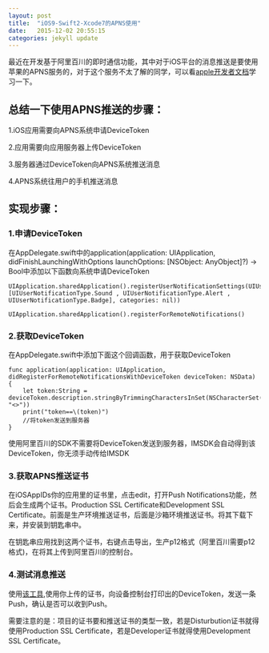 ```yaml
---
layout: post
title:  "iOS9-Swift2-Xcode7的APNS使用"
date:   2015-12-02 20:55:15
categories: jekyll update
---
```


最近在开发基于阿里百川的即时通信功能，其中对于iOS平台的消息推送是要使用苹果的APNS服务的，对于这个服务不太了解的同学，可以看[apple开发者文档](https://developer.apple.com/library/ios/documentation/NetworkingInternet/Conceptual/RemoteNotificationsPG/Chapters/ApplePushService.html?spm=0.0.0.0.EUOBVe)学习一下。

## 总结一下使用APNS推送的步骤：

1.iOS应用需要向APNS系统申请DeviceToken

2.应用需要向应用服务器上传DeviceToken

3.服务器通过DeviceToken向APNS系统推送消息

4.APNS系统往用户的手机推送消息

## 实现步骤：

### 1.申请DeviceToken
在AppDelegate.swift中的application(application: UIApplication, didFinishLaunchingWithOptions launchOptions: [NSObject: AnyObject]?) -> Bool中添加以下函数向系统申请DeviceToken

	UIApplication.sharedApplication().registerUserNotificationSettings(UIUserNotificationSettings(forTypes: [UIUserNotificationType.Sound , UIUserNotificationType.Alert , UIUserNotificationType.Badge], categories: nil))

	UIApplication.sharedApplication().registerForRemoteNotifications()
        
### 2.获取DeviceToken
在AppDelegate.swift中添加下面这个回调函数，用于获取DeviceToken

	func application(application: UIApplication, didRegisterForRemoteNotificationsWithDeviceToken deviceToken: NSData) {
        let token:String = deviceToken.description.stringByTrimmingCharactersInSet(NSCharacterSet(charactersInString: "<>"))
        print("token==\(token)")
        //将token发送到服务器
    }
    
使用阿里百川的SDK不需要将DeviceToken发送到服务器，IMSDK会自动得到该DeviceToken，你无须手动传给IMSDK

### 3.获取APNS推送证书

在iOSAppIDs你的应用里的证书里，点击edit，打开Push Notifications功能，然后会生成两个证书。Production SSL Certificate和Development SSL Certificate。前面是生产环境推送证书，后面是沙箱环境推送证书。将其下载下来，并安装到钥匙串中。

在钥匙串应用找到这两个证书，右键点击导出，生产p12格式（阿里百川需要p12格式)，在将其上传到阿里百川的控制台。

### 4.测试消息推送
使用[该工具](http://pan.baidu.com/s/1ntngmcL),使用你上传的证书，向设备控制台打印出的DeviceToken，发送一条Push，确认是否可以收到Push。

需要注意的是：项目的证书要和推送证书的类型一致，若是Disturbution证书就得使用Production SSL Certificate，若是Developer证书就得使用Development SSL Certificate。




